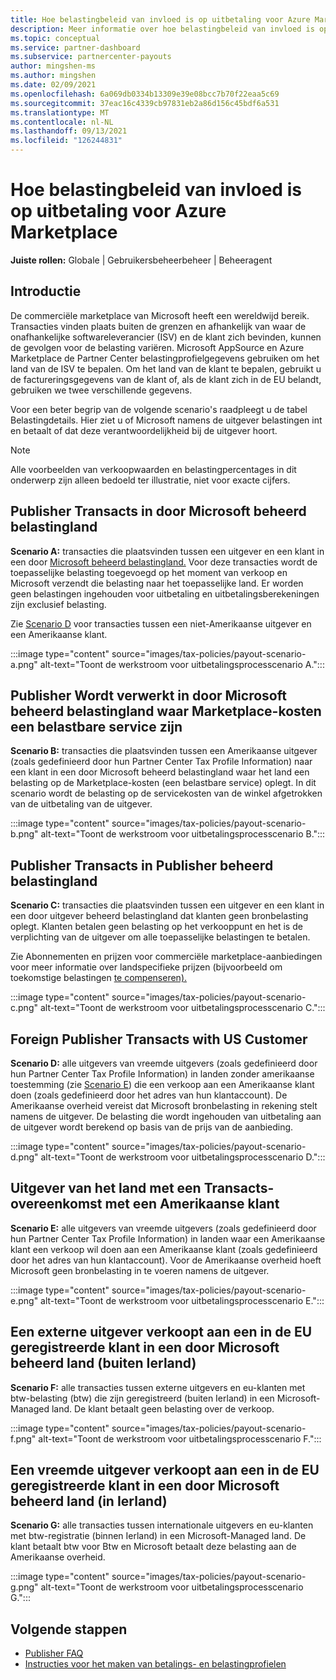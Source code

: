 ```yaml
---
title: Hoe belastingbeleid van invloed is op uitbetaling voor Azure Marketplace
description: Meer informatie over hoe belastingbeleid van invloed is op uitbetaling Azure Marketplace.
ms.topic: conceptual
ms.service: partner-dashboard
ms.subservice: partnercenter-payouts
author: mingshen-ms
ms.author: mingshen
ms.date: 02/09/2021
ms.openlocfilehash: 6a069db0334b13309e39e08bcc7b70f22eaa5c69
ms.sourcegitcommit: 37eac16c4339cb97831eb2a86d156c45bdf6a531
ms.translationtype: MT
ms.contentlocale: nl-NL
ms.lasthandoff: 09/13/2021
ms.locfileid: "126244831"
---
```

# <a name="how-tax-policies-affect-payout-for-azure-marketplace"></a>Hoe belastingbeleid van invloed is op uitbetaling voor Azure Marketplace

**Juiste rollen:** Globale | Gebruikersbeheerbeheer | Beheeragent

## <a name="introduction"></a>Introductie

De commerciële marketplace van Microsoft heeft een wereldwijd bereik. Transacties vinden plaats buiten de grenzen en afhankelijk van waar de onafhankelijke softwareleverancier (ISV) en de klant zich bevinden, kunnen de gevolgen voor de belasting variëren. Microsoft AppSource en Azure Marketplace de Partner Center belastingprofielgegevens gebruiken om het land van de ISV te bepalen. Om het land van de klant te bepalen, gebruikt u de factureringsgegevens van de klant of, als de klant zich in de EU belandt, gebruiken we twee verschillende gegevens.

Voor een beter begrip van [](tax-details-marketplace.md) de volgende scenario's raadpleegt u de tabel Belastingdetails. Hier ziet u of Microsoft namens de uitgever belastingen int en betaalt of dat deze verantwoordelijkheid bij de uitgever hoort.

> [!NOTE]
> Alle voorbeelden van verkoopwaarden en belastingpercentages in dit onderwerp zijn alleen bedoeld ter illustratie, niet voor exacte cijfers.

## <a name="publisher-transacts-in-microsoft-managed-tax-country"></a>Publisher Transacts in door Microsoft beheerd belastingland

**Scenario A:** transacties die plaatsvinden tussen een uitgever en een klant in een door [Microsoft beheerd belastingland.](tax-details-marketplace.md#microsoft-managed-countries) Voor deze transacties wordt de toepasselijke belasting toegevoegd op het moment van verkoop en Microsoft verzendt die belasting naar het toepasselijke land. Er worden geen belastingen ingehouden voor uitbetaling en uitbetalingsberekeningen zijn exclusief belasting.

Zie [Scenario D](#foreign-publisher-transacts-with-us-customer) voor transacties tussen een niet-Amerikaanse uitgever en een Amerikaanse klant.

:::image type="content" source="images/tax-policies/payout-scenario-a.png" alt-text="Toont de werkstroom voor uitbetalingsprocesscenario A.":::

## <a name="publisher-transacts-in-microsoft-managed-tax-country-where-marketplace-fee-is-taxable-service"></a>Publisher Wordt verwerkt in door Microsoft beheerd belastingland waar Marketplace-kosten een belastbare service zijn

**Scenario B:** transacties die plaatsvinden tussen een Amerikaanse uitgever (zoals gedefinieerd door hun Partner Center Tax Profile Information) naar een klant in een door Microsoft beheerd belastingland waar het land een belasting op de Marketplace-kosten (een belastbare service) oplegt. In dit scenario wordt de belasting op de servicekosten van de winkel afgetrokken van de uitbetaling van de uitgever.

:::image type="content" source="images/tax-policies/payout-scenario-b.png" alt-text="Toont de werkstroom voor uitbetalingsprocesscenario B.":::

## <a name="publisher-transacts-in-publisher-managed-tax-country"></a>Publisher Transacts in Publisher beheerd belastingland

**Scenario C:** transacties die plaatsvinden tussen een uitgever en een klant in een door uitgever beheerd belastingland dat klanten geen bronbelasting oplegt. Klanten betalen geen belasting op het verkooppunt en het is de verplichting van de uitgever om alle toepasselijke belastingen te betalen.

Zie Abonnementen en prijzen voor commerciële marketplace-aanbiedingen voor meer informatie over landspecifieke prijzen (bijvoorbeeld om toekomstige belastingen [te compenseren).](/azure/marketplace/plans-pricing#custom-prices)

:::image type="content" source="images/tax-policies/payout-scenario-c.png" alt-text="Toont de werkstroom voor uitbetalingsprocesscenario C.":::

## <a name="foreign-publisher-transacts-with-us-customer"></a>Foreign Publisher Transacts with US Customer

**Scenario D:** alle uitgevers van vreemde uitgevers (zoals gedefinieerd door hun Partner Center Tax Profile Information) in landen zonder amerikaanse toestemming (zie [Scenario E](#foreign-publisher-with-a-treaty-transacts-with-us-customer)) die een verkoop aan een Amerikaanse klant doen (zoals gedefinieerd door het adres van hun klantaccount). De Amerikaanse overheid vereist dat Microsoft bronbelasting in rekening stelt namens de uitgever. De belasting die wordt ingehouden van uitbetaling aan de uitgever wordt berekend op basis van de prijs van de aanbieding.

:::image type="content" source="images/tax-policies/payout-scenario-d.png" alt-text="Toont de werkstroom voor uitbetalingsprocesscenario D.":::

## <a name="foreign-publisher-with-a-treaty-transacts-with-us-customer"></a>Uitgever van het land met een Transacts-overeenkomst met een Amerikaanse klant

**Scenario E:** alle uitgevers van vreemde uitgevers (zoals gedefinieerd door hun Partner Center Tax Profile Information) in landen waar een Amerikaanse klant een verkoop wil doen aan een Amerikaanse klant (zoals gedefinieerd door het adres van hun klantaccount). Voor de Amerikaanse overheid hoeft Microsoft geen bronbelasting in te voeren namens de uitgever.

:::image type="content" source="images/tax-policies/payout-scenario-e.png" alt-text="Toont de werkstroom voor uitbetalingsprocesscenario E.":::

## <a name="foreign-publisher-sells-to-an-eu-vat-registered-customer-in-a-microsoft-managed-country-outside-ireland"></a>Een externe uitgever verkoopt aan een in de EU geregistreerde klant in een door Microsoft beheerd land (buiten Ierland)

**Scenario F:** alle transacties tussen externe uitgevers en eu-klanten met btw-belasting (btw) die zijn geregistreerd (buiten Ierland) in een Microsoft-Managed land. De klant betaalt geen belasting over de verkoop.

:::image type="content" source="images/tax-policies/payout-scenario-f.png" alt-text="Toont de werkstroom voor uitbetalingsprocesscenario F.":::

## <a name="foreign-publisher-sells-to-an-eu-vat-registered-customer-in-a-microsoft-managed-country-in-ireland"></a>Een vreemde uitgever verkoopt aan een in de EU geregistreerde klant in een door Microsoft beheerd land (in Ierland)

**Scenario G:** alle transacties tussen internationale uitgevers en eu-klanten met btw-registratie (binnen Ierland) in een Microsoft-Managed land. De klant betaalt btw voor Btw en Microsoft betaalt deze belasting aan de Amerikaanse overheid.

:::image type="content" source="images/tax-policies/payout-scenario-g.png" alt-text="Toont de werkstroom voor uitbetalingsprocesscenario G.":::

## <a name="next-steps"></a>Volgende stappen

- [Publisher FAQ](/azure/marketplace/marketplace-faq-publisher-guide)
- [Instructies voor het maken van betalings- en belastingprofielen](./set-up-your-payout-account.md?context=%2fazure%2fmarketplace%2fcontext%2fcontext#create-a-payment-profile)